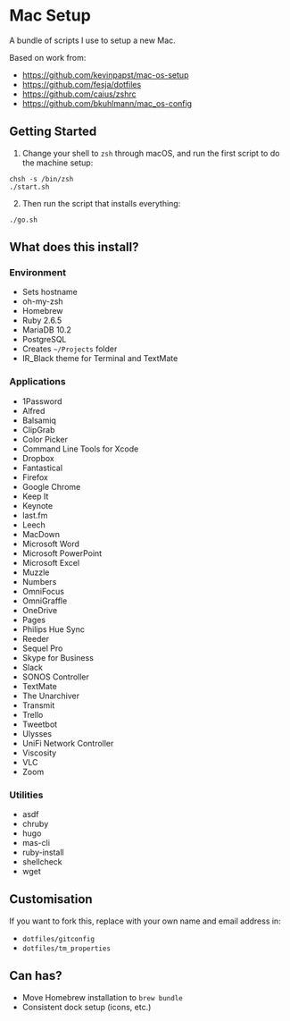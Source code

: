 # Mac Setup

A bundle of scripts I use to setup a new Mac.

Based on work from:

* https://github.com/kevinpapst/mac-os-setup
* https://github.com/fesja/dotfiles
* https://github.com/caius/zshrc
* https://github.com/bkuhlmann/mac_os-config

## Getting Started

1. Change your shell to `zsh` through macOS, and run the first script to do the machine setup:

```
chsh -s /bin/zsh
./start.sh
```

2. Then run the script that installs everything:

```
./go.sh
```

## What does this install?

### Environment

* Sets hostname
* oh-my-zsh
* Homebrew
* Ruby 2.6.5
* MariaDB 10.2
* PostgreSQL
* Creates `~/Projects` folder
* IR_Black theme for Terminal and TextMate

### Applications

* 1Password
* Alfred
* Balsamiq
* ClipGrab
* Color Picker
* Command Line Tools for Xcode
* Dropbox
* Fantastical
* Firefox
* Google Chrome
* Keep It
* Keynote
* last.fm
* Leech
* MacDown
* Microsoft Word
* Microsoft PowerPoint
* Microsoft Excel
* Muzzle
* Numbers
* OmniFocus
* OmniGraffle
* OneDrive
* Pages
* Philips Hue Sync
* Reeder
* Sequel Pro
* Skype for Business
* Slack
* SONOS Controller
* TextMate
* The Unarchiver
* Transmit
* Trello
* Tweetbot
* Ulysses
* UniFi Network Controller
* Viscosity
* VLC
* Zoom

### Utilities

* asdf
* chruby
* hugo
* mas-cli
* ruby-install
* shellcheck
* wget

## Customisation

If you want to fork this, replace with your own name and email address in:

* `dotfiles/gitconfig`
* `dotfiles/tm_properties`

## Can has?

* Move Homebrew installation to `brew bundle`
* Consistent dock setup (icons, etc.)
